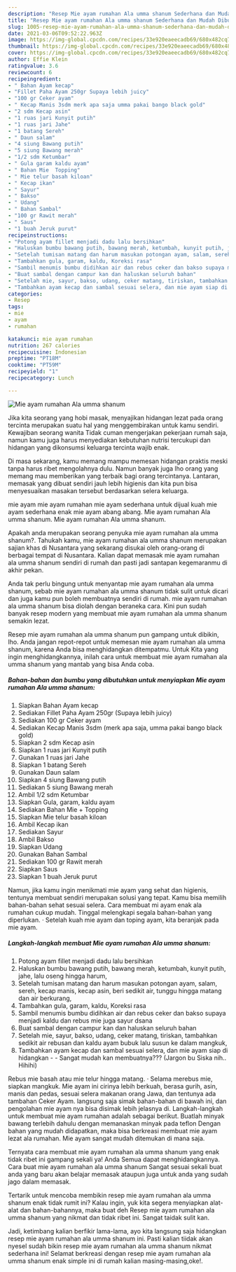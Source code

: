 ```yaml
---
description: "Resep Mie ayam rumahan Ala umma shanum Sederhana dan Mudah Dibuat"
title: "Resep Mie ayam rumahan Ala umma shanum Sederhana dan Mudah Dibuat"
slug: 1005-resep-mie-ayam-rumahan-ala-umma-shanum-sederhana-dan-mudah-dibuat
date: 2021-03-06T09:52:22.963Z
image: https://img-global.cpcdn.com/recipes/33e920eaeecadb69/680x482cq70/mie-ayam-rumahan-ala-umma-shanum-foto-resep-utama.jpg
thumbnail: https://img-global.cpcdn.com/recipes/33e920eaeecadb69/680x482cq70/mie-ayam-rumahan-ala-umma-shanum-foto-resep-utama.jpg
cover: https://img-global.cpcdn.com/recipes/33e920eaeecadb69/680x482cq70/mie-ayam-rumahan-ala-umma-shanum-foto-resep-utama.jpg
author: Effie Klein
ratingvalue: 3.6
reviewcount: 6
recipeingredient:
- " Bahan Ayam kecap"
- "Fillet Paha Ayam 250gr Supaya lebih juicy"
- "100 gr Ceker ayam"
- " Kecap Manis 3sdm merk apa saja umma pakai bango black gold"
- "2 sdm Kecap asin"
- "1 ruas jari Kunyit putih"
- "1 ruas jari Jahe"
- "1 batang Sereh"
- " Daun salam"
- "4 siung Bawang putih"
- "5 siung Bawang merah"
- "1/2 sdm Ketumbar"
- " Gula garam kaldu ayam"
- " Bahan Mie  Topping"
- " Mie telur basah kiloan"
- " Kecap ikan"
- " Sayur"
- " Bakso"
- " Udang"
- " Bahan Sambal"
- "100 gr Rawit merah"
- " Saus"
- "1 buah Jeruk purut"
recipeinstructions:
- "Potong ayam fillet menjadi dadu lalu bersihkan"
- "Haluskan bumbu bawang putih, bawang merah, ketumbah, kunyit putih, jahe, lalu oseng hingga harum,"
- "Setelah tumisan matang dan harum masukan potongan ayam, salam, sereh, kecap manis, kecap asin, beri sedikit air, tunggu hingga matang dan air berkurang,"
- "Tambahkan gula, garam, kaldu, Koreksi rasa"
- "Sambil menumis bumbu didihkan air dan rebus ceker dan bakso supaya menjadi kaldu dan rebus mie juga sayur dsana"
- "Buat sambal dengan campur kan dan haluskan seluruh bahan"
- "Setelah mie, sayur, bakso, udang, ceker matang, tiriskan, tambahkan sedikit air rebusan dan kaldu ayam bubuk lalu susun ke dalam mangkuk,"
- "Tambahkan ayam kecap dan sambal sesuai selera, dan mie ayam siap di hidangkan  Sangat mudah kan membuatnya??? (Jargon bu Siska nih.. Hihihi)"
categories:
- Resep
tags:
- mie
- ayam
- rumahan

katakunci: mie ayam rumahan 
nutrition: 267 calories
recipecuisine: Indonesian
preptime: "PT18M"
cooktime: "PT59M"
recipeyield: "1"
recipecategory: Lunch

---
```



![Mie ayam rumahan Ala umma shanum](https://img-global.cpcdn.com/recipes/33e920eaeecadb69/680x482cq70/mie-ayam-rumahan-ala-umma-shanum-foto-resep-utama.jpg)

Jika kita seorang yang hobi masak, menyajikan hidangan lezat pada orang tercinta merupakan suatu hal yang menggembirakan untuk kamu sendiri. Kewajiban seorang  wanita Tidak cuman mengerjakan pekerjaan rumah saja, namun kamu juga harus menyediakan kebutuhan nutrisi tercukupi dan hidangan yang dikonsumsi keluarga tercinta wajib enak.

Di masa  sekarang, kamu memang mampu memesan hidangan praktis meski tanpa harus ribet mengolahnya dulu. Namun banyak juga lho orang yang memang mau memberikan yang terbaik bagi orang tercintanya. Lantaran, memasak yang dibuat sendiri jauh lebih higienis dan kita pun bisa menyesuaikan masakan tersebut berdasarkan selera keluarga. 

mie ayam mie ayam rumahan mie ayam sederhana untuk dijual kuah mie ayam sederhana enak mie ayam abang abang. Mie ayam rumahan Ala umma shanum. Mie ayam rumahan Ala umma shanum.

Apakah anda merupakan seorang penyuka mie ayam rumahan ala umma shanum?. Tahukah kamu, mie ayam rumahan ala umma shanum merupakan sajian khas di Nusantara yang sekarang disukai oleh orang-orang di berbagai tempat di Nusantara. Kalian dapat memasak mie ayam rumahan ala umma shanum sendiri di rumah dan pasti jadi santapan kegemaranmu di akhir pekan.

Anda tak perlu bingung untuk menyantap mie ayam rumahan ala umma shanum, sebab mie ayam rumahan ala umma shanum tidak sulit untuk dicari dan juga kamu pun boleh membuatnya sendiri di rumah. mie ayam rumahan ala umma shanum bisa diolah dengan beraneka cara. Kini pun sudah banyak resep modern yang membuat mie ayam rumahan ala umma shanum semakin lezat.

Resep mie ayam rumahan ala umma shanum pun gampang untuk dibikin, lho. Anda jangan repot-repot untuk memesan mie ayam rumahan ala umma shanum, karena Anda bisa menghidangkan ditempatmu. Untuk Kita yang ingin menghidangkannya, inilah cara untuk membuat mie ayam rumahan ala umma shanum yang mantab yang bisa Anda coba.

<!--inarticleads1-->

##### Bahan-bahan dan bumbu yang dibutuhkan untuk menyiapkan Mie ayam rumahan Ala umma shanum:

1. Siapkan  Bahan Ayam kecap
1. Sediakan Fillet Paha Ayam 250gr (Supaya lebih juicy)
1. Sediakan 100 gr Ceker ayam
1. Sediakan  Kecap Manis 3sdm (merk apa saja, umma pakai bango black gold)
1. Siapkan 2 sdm Kecap asin
1. Siapkan 1 ruas jari Kunyit putih
1. Gunakan 1 ruas jari Jahe
1. Siapkan 1 batang Sereh
1. Gunakan  Daun salam
1. Siapkan 4 siung Bawang putih
1. Sediakan 5 siung Bawang merah
1. Ambil 1/2 sdm Ketumbar
1. Siapkan  Gula, garam, kaldu ayam
1. Sediakan  Bahan Mie + Topping
1. Siapkan  Mie telur basah kiloan
1. Ambil  Kecap ikan
1. Sediakan  Sayur
1. Ambil  Bakso
1. Siapkan  Udang
1. Gunakan  Bahan Sambal
1. Sediakan 100 gr Rawit merah
1. Siapkan  Saus
1. Siapkan 1 buah Jeruk purut


Namun, jika kamu ingin menikmati mie ayam yang sehat dan higienis, tentunya membuat sendiri merupakan solusi yang tepat. Kamu bisa memilih bahan-bahan sehat sesuai selera. Cara membuat mi ayam enak ala rumahan cukup mudah. Tinggal melengkapi segala bahan-bahan yang diperlukan. · Setelah kuah mie ayam dan toping ayam, kita beranjak pada mie ayam. 

<!--inarticleads2-->

##### Langkah-langkah membuat Mie ayam rumahan Ala umma shanum:

1. Potong ayam fillet menjadi dadu lalu bersihkan
1. Haluskan bumbu bawang putih, bawang merah, ketumbah, kunyit putih, jahe, lalu oseng hingga harum,
1. Setelah tumisan matang dan harum masukan potongan ayam, salam, sereh, kecap manis, kecap asin, beri sedikit air, tunggu hingga matang dan air berkurang,
1. Tambahkan gula, garam, kaldu, Koreksi rasa
1. Sambil menumis bumbu didihkan air dan rebus ceker dan bakso supaya menjadi kaldu dan rebus mie juga sayur dsana
1. Buat sambal dengan campur kan dan haluskan seluruh bahan
1. Setelah mie, sayur, bakso, udang, ceker matang, tiriskan, tambahkan sedikit air rebusan dan kaldu ayam bubuk lalu susun ke dalam mangkuk,
1. Tambahkan ayam kecap dan sambal sesuai selera, dan mie ayam siap di hidangkan -  - Sangat mudah kan membuatnya??? (Jargon bu Siska nih.. Hihihi)


Rebus mie basah atau mie telur hingga matang. · Selama merebus mie, siapkan mangkuk. Mie ayam ini cirinya lebih berkuah, berasa gurih, asin, manis dan pedas, sesuai selera makanan orang Jawa, dan tentunya ada tambahan Ceker Ayam. langsung saja simak bahan-bahan di bawah ini, dan pengolahan mie ayam nya bisa disimak lebih jelasnya di. Langkah-langkah untuk membuat mie ayam rumahan adalah sebagai berikut. Buatlah minyak bawang terlebih dahulu dengan memanaskan minyak pada teflon Dengan bahan yang mudah didapatkan, maka bisa berkreasi membuat mie ayam lezat ala rumahan. Mie ayam sangat mudah ditemukan di mana saja. 

Ternyata cara membuat mie ayam rumahan ala umma shanum yang enak tidak ribet ini gampang sekali ya! Anda Semua dapat menghidangkannya. Cara buat mie ayam rumahan ala umma shanum Sangat sesuai sekali buat anda yang baru akan belajar memasak ataupun juga untuk anda yang sudah jago dalam memasak.

Tertarik untuk mencoba membikin resep mie ayam rumahan ala umma shanum enak tidak rumit ini? Kalau ingin, yuk kita segera menyiapkan alat-alat dan bahan-bahannya, maka buat deh Resep mie ayam rumahan ala umma shanum yang nikmat dan tidak ribet ini. Sangat taidak sulit kan. 

Jadi, ketimbang kalian berfikir lama-lama, ayo kita langsung saja hidangkan resep mie ayam rumahan ala umma shanum ini. Pasti kalian tiidak akan nyesel sudah bikin resep mie ayam rumahan ala umma shanum nikmat sederhana ini! Selamat berkreasi dengan resep mie ayam rumahan ala umma shanum enak simple ini di rumah kalian masing-masing,oke!.

